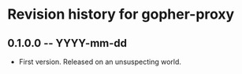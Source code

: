 # Revision history for gopher-proxy

## 0.1.0.0  -- YYYY-mm-dd

* First version. Released on an unsuspecting world.
